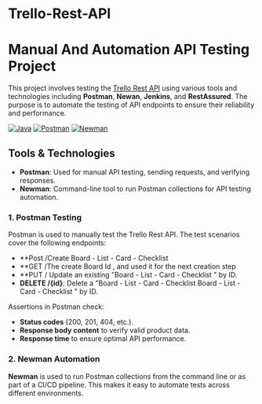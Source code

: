# Trello-Rest-API
# Manual And Automation API Testing Project 
This project involves testing the [Trello Rest API](https://developer.atlassian.com/cloud/trello/rest/api-group-actions/#api-group-actions) using various tools and technologies including **Postman**, **Newan**, **Jenkins**, and **RestAssured**. The purpose is to automate the testing of API endpoints to ensure their reliability and performance.

[![Java](https://img.shields.io/badge/Java-007396?style=for-the-badge&logo=java&logoColor=white)](https://www.oracle.com/java/)
[![Postman](https://img.shields.io/badge/Postman-FF6C37?style=for-the-badge&logo=postman&logoColor=white)](https://www.postman.com/)
[![Newman](https://img.shields.io/badge/Newman-00BFFF?style=for-the-badge&logoColor=white)](https://github.com/postmanlabs/newman)

## Tools & Technologies
- **Postman**: Used for manual API testing, sending requests, and verifying responses.
- **Newman**: Command-line tool to run Postman collections for API testing automation.
### 1. Postman Testing

Postman is used to manually test the Trello Rest API. The test scenarios cover the following endpoints:
- **Post /Create Board - List - Card - Checklist 
- **GET /The create Board Id , and used it for the next creation step
- **PUT / Update an existing "Board - List - Card - Checklist " by ID.
- **DELETE /{id}**: Delete a "Board - List - Card - Checklist Board - List - Card - Checklist " by ID.

Assertions in Postman check:
- **Status codes** (200, 201, 404, etc.).
- **Response body content** to verify valid product data.
- **Response time** to ensure optimal API performance.

### 2. Newman Automation

**Newman** is used to run Postman collections from the command line or as part of a CI/CD pipeline. This makes it easy to automate tests across different environments.
